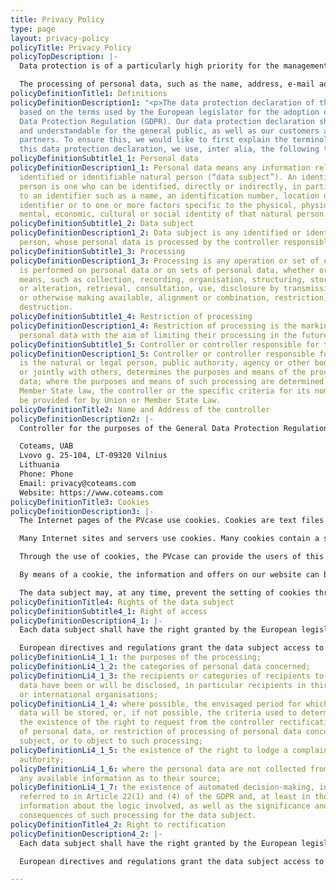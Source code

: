 ```yaml
---
title: Privacy Policy
type: page
layout: privacy-policy
policyTitle: Privacy Policy
policyTopDescription: |-
  Data protection is of a particularly high priority for the management of the PVcase. The use of the Internet pages of the PVcase is possible without any indication of personal data; however, if a data subject wants to use special enterprise services via our website, processing of personal data could become necessary. If the processing of personal data is necessary and there is no statutory basis for such processing, we generally obtain consent from the data subject.

  The processing of personal data, such as the name, address, e-mail address, or telephone number of a data subject shall always be in line with the General Data Protection Regulation (GDPR), and in accordance with the country-specific data protection regulations applicable to the PVcase. By means of this data protection declaration, our enterprise would like to inform the general public of the nature, scope, and purpose of the personal data we collect, use and process. Furthermore, data subjects are informed, by means of this data protection declaration, of the rights to which they are entitled.
policyDefinitionTitle1: Definitions
policyDefinitionDescription1: "<p>The data protection declaration of the PVcase is
  based on the terms used by the European legislator for the adoption of the General
  Data Protection Regulation (GDPR). Our data protection declaration should be legible
  and understandable for the general public, as well as our customers and business
  partners. To ensure this, we would like to first explain the terminology used.</p><p>In
  this data protection declaration, we use, inter alia, the following terms:</p>"
policyDefinitionSubtitle1_1: Personal data
policyDefinitionDescription1_1: Personal data means any information relating to an
  identified or identifiable natural person (“data subject”). An identifiable natural
  person is one who can be identified, directly or indirectly, in particular by reference
  to an identifier such as a name, an identification number, location data, an online
  identifier or to one or more factors specific to the physical, physiological, genetic,
  mental, economic, cultural or social identity of that natural person.
policyDefinitionSubtitle1_2: Data subject
policyDefinitionDescription1_2: Data subject is any identified or identifiable natural
  person, whose personal data is processed by the controller responsible for the processing.
policyDefinitionSubtitle1_3: Processing
policyDefinitionDescription1_3: Processing is any operation or set of operations which
  is performed on personal data or on sets of personal data, whether or not by automated
  means, such as collection, recording, organisation, structuring, storage, adaptation
  or alteration, retrieval, consultation, use, disclosure by transmission, dissemination
  or otherwise making available, alignment or combination, restriction, erasure or
  destruction.
policyDefinitionSubtitle1_4: Restriction of processing
policyDefinitionDescription1_4: Restriction of processing is the marking of stored
  personal data with the aim of limiting their processing in the future.
policyDefinitionSubtitle1_5: Controller or controller responsible for the processing
policyDefinitionDescription1_5: Controller or controller responsible for the processing
  is the natural or legal person, public authority, agency or other body which, alone
  or jointly with others, determines the purposes and means of the processing of personal
  data; where the purposes and means of such processing are determined by Union or
  Member State law, the controller or the specific criteria for its nomination may
  be provided for by Union or Member State Law.
policyDefinitionTitle2: Name and Address of the controller
policyDefinitionDescription2: |-
  Controller for the purposes of the General Data Protection Regulation (GDPR), other data protection laws applicable in Member states of the European Union and other provisions related to data protection is:

  Coteams, UAB
  Lvovo g. 25-104, LT-09320 Vilnius
  Lithuania
  Phone: Phone
  Email: privacy@coteams.com
  Website: https://www.coteams.com
policyDefinitionTitle3: Cookies
policyDefinitionDescription3: |-
  The Internet pages of the PVcase use cookies. Cookies are text files that are stored in a computer system via an Internet browser.

  Many Internet sites and servers use cookies. Many cookies contain a so-called cookie ID. A cookie ID is a unique identifier of the cookie. It consists of a character string through which Internet pages and servers can be assigned to the specific Internet browser in which the cookie was stored. This allows visited Internet sites and servers to differentiate the individual browser of the data subject from other Internet browsers that contain other cookies. A specific Internet browser can be recognized and identified using the unique cookie ID.

  Through the use of cookies, the PVcase can provide the users of this website with more user-friendly services that would not be possible without the cookie setting.

  By means of a cookie, the information and offers on our website can be optimized with the user in mind. Cookies allow us, as previously mentioned, to recognize our website users. The purpose of this recognition is to make it easier for users to utilize our website. The website user that uses cookies, e.g. does not have to enter access data each time the website is accessed, because this is taken over by the website, and the cookie is thus stored on the user’s computer system. Another example is the cookie of a shopping cart in an online shop. The online store remembers the articles that a customer has placed in the virtual shopping cart via a cookie.

  The data subject may, at any time, prevent the setting of cookies through our website by means of a corresponding setting of the Internet browser used, and may thus permanently deny the setting of cookies. Furthermore, already set cookies may be deleted at any time via an Internet browser or other software programs. This is possible in all popular Internet browsers. If the data subject deactivates the setting of cookies in the Internet browser used, not all functions of our website may be entirely usable.
policyDefinitionTitle4: Rights of the data subject
policyDefinitionSubtitle4_1: Right of access
policyDefinitionDescription4_1: |-
  Each data subject shall have the right granted by the European legislator to obtain from the controller free information about his or her personal data stored at any time and a copy of this information. Furthermore, the

  European directives and regulations grant the data subject access to the following information:
policyDefinitionLi4_1_1: the purposes of the processing;
policyDefinitionLi4_1_2: the categories of personal data concerned;
policyDefinitionLi4_1_3: the recipients or categories of recipients to whom the personal
  data have been or will be disclosed, in particular recipients in third countries
  or international organisations;
policyDefinitionLi4_1_4: where possible, the envisaged period for which the personal
  data will be stored, or, if not possible, the criteria used to determine that period;
  the existence of the right to request from the controller rectification or erasure
  of personal data, or restriction of processing of personal data concerning the data
  subject, or to object to such processing;
policyDefinitionLi4_1_5: the existence of the right to lodge a complaint with a supervisory
  authority;
policyDefinitionLi4_1_6: where the personal data are not collected from the data subject,
  any available information as to their source;
policyDefinitionLi4_1_7: the existence of automated decision-making, including profiling,
  referred to in Article 22(1) and (4) of the GDPR and, at least in those cases, meaningful
  information about the logic involved, as well as the significance and envisaged
  consequences of such processing for the data subject.
policyDefinitionTitle4_2: Right to rectification
policyDefinitionDescription4_2: |-
  Each data subject shall have the right granted by the European legislator to obtain from the controller free information about his or her personal data stored at any time and a copy of this information. Furthermore, the

  European directives and regulations grant the data subject access to the following information:

---
```

